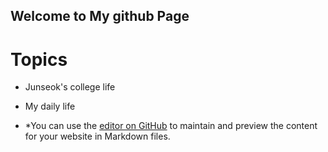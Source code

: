 ## Welcome to My github Page

# Topics
 * Junseok's college life
 * My daily life







* *You can use the [editor on GitHub](https://github.com/Junduck15/Junduck15.github.io/edit/master/README.md) to maintain and preview the content for your website in Markdown files.

